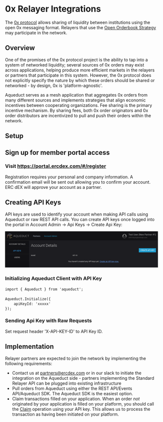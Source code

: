# 0x Relayer Integrations

The [0x protocol](https://0xproject.com/) allows sharing of liquidity between institutions using the open 0x messaging format. Relayers that use the [Open Orderbook Strategy](https://0xproject.com/wiki#Open-Orderbook) may participate in the network.

## Overview

One of the promises of the 0x protocol project is the ability to tap into a system of networked liquidity; several sources of 0x orders may exist across applications, helping produce more efficient markets in the relayers or partners that participate in this system. However, the 0x protocol does not explicitly specify the nature by which these orders should be shared or networked - by design, 0x is 'platform-agnostic'.

Aqueduct serves as a mesh application that aggregates 0x orders from many different sources and implements strategies that align economic incentives between cooperating organizations. Fee sharing is the primary incentive mechanism. By sharing fees, both 0x order originators and 0x order distributors are incentivized to pull and push their orders within the network.

## Setup

## Sign up for member portal access

### Visit https://portal.ercdex.com/#/register

Registration requires your personal and company information. A confirmation email will be sent out allowing you to confirm your account. ERC dEX will approve your account as a partner.

## Creating API Keys

API keys are used to identify your account when making API calls using Aqueduct or raw REST API calls. You can create API keys once logged into the portal in Account Admin -> Api Keys -> Create Api Key:

![API Keys](./screenshots/api-keys.png)

### Initializing Aqueduct Client with API Key

```
import { Aqueduct } from 'aqueduct';

Aqueduct.Initialize({
    apiKeyId: 'xxxxx'
});
```

### Sending Api Key with Raw Requests

Set request header 'X-API-KEY-ID' to API Key ID.

## Implementation

Relayer partners are expected to join the network by implementing the following requirements:

- Contact us at partners@ercdex.com or in our slack to initiate the integration on the Aqueduct side - partners implementing the Standard Relayer API can be plugged into existing infrastructure
- Pull orders from Aqueduct using either the REST API/Events API/Aqueduct SDK. The Aqueduct SDK is the easiest option.
- Claim transactions filled on your application. When an order *not* originated by your application is filled on your platform, you should call the [Claim](https://aqueduct.ercdex.com/rest.html#operation/Claim) operation using your API key. This allows us to process the transaction as having been initiated on your platform.

